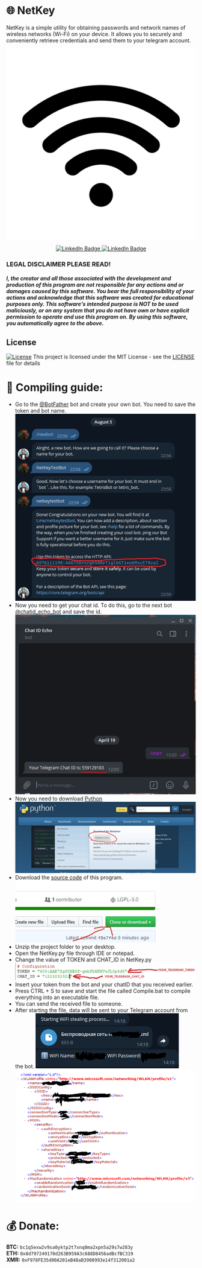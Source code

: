 # 🌐 NetKey
NetKey is a simple utility for obtaining passwords and network names of wireless networks (Wi-Fi) on your device. It allows you to securely and conveniently retrieve credentials and send them to your telegram account.
<p align="center">
  <img src="images/logo.png">
</p>
<div id="badges" align="center">
  <a href="https://t.me/CodQu">
    <img src="https://img.shields.io/badge/Telegram-blue?style=for-the-badge&logo=telegram&logoColor=white" alt="LinkedIn Badge"/>
  </a>
    <a href="https://t.me/Cisamu">
    <img src="https://img.shields.io/badge/Join%20My%20Telegram%20Channel-blue?style=for-the-badge&logo=telegram&logoColor=white" alt="LinkedIn Badge"/>
  </a>
</div>

### LEGAL DISCLAIMER PLEASE READ!
##### I, the creator and all those associated with the development and production of this program are not responsible for any actions and or damages caused by this software. You bear the full responsibility of your actions and acknowledge that this software was created for educational purposes only. This software's intended purpose is NOT to be used maliciously, or on any system that you do not have own or have explicit permission to operate and use this program on. By using this software, you automatically agree to the above.

## License
[![License](http://img.shields.io/:license-mit-blue.svg?style=flat-square)](/LICENSE)
This project is licensed under the MIT License - see the [LICENSE](/LICENSE) file for details

# :hammer: Compiling guide:  
* Go to the [@BotFather](https://t.me/BotFather) bot and create your own bot. You need to save the token and bot name.  
  ![](images/createBot.jpg)  
* Now you need to get your chat id. To do this, go to the next bot [@chatid_echo_bot](https://t.me/chatid_echo_bot) and save the id.  
  ![](images/chatidBot.jpg)  
* Now you need to download [Python](https://www.python.org/)  
  ![](images/python.jpg)  
* Download the [source code](https://github.com/cisamu123/NetKey/archive/refs/heads/main.zip) of this program.  
  ![](images/loadSourceCode.jpg)
* Unzip the project folder to your desktop.  
* Open the NetKey.py file through IDE or notepad.  
* Change the value of TOKEN and CHAT_ID in NetKey.py
  ![](images/config.jpg)  
* Insert your token from the bot and your chatID that you received earlier.  
* Press CTRL + S to save and start the file called Compile.bat to compile everything into an executable file.
* You can send the received file to someone.  
* After starting the file, data will be sent to your Telegram account from the bot.
  ![](images/Telegram.png)
  ![](images/xml.png)

# :moneybag: Donate:
**BTC:** `bc1q5exw2v9sa0yktp2t7xnq8ma2xpn5a29s7w283y`  
**ETH:** `0x8d797249170d263B959A3c688D8456adBcfBC319`  
**XMR:** `0xF978FE35d00A201eB48aB3908993e14f312001a2`  
